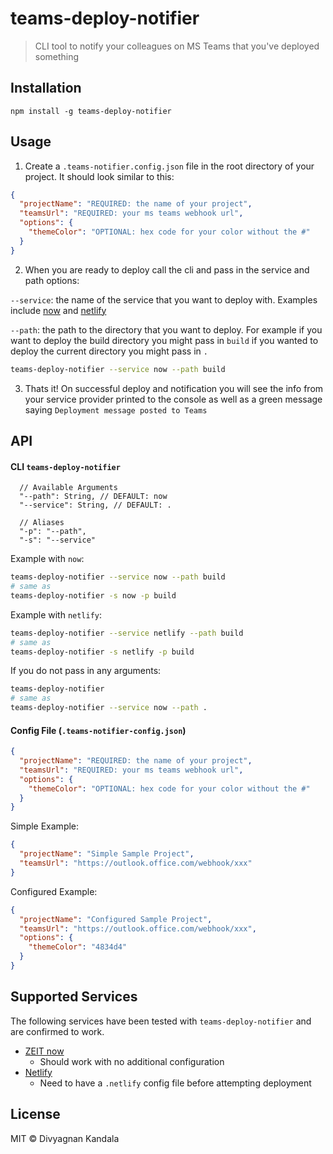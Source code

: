 # teams-deploy-notifier

> CLI tool to notify your colleagues on MS Teams that you've deployed something

## Installation

```
npm install -g teams-deploy-notifier
```

## Usage

1. Create a `.teams-notifier.config.json` file in the root directory of your project. It should look similar to this:

```json
{
  "projectName": "REQUIRED: the name of your project",
  "teamsUrl": "REQUIRED: your ms teams webhook url",
  "options": {
    "themeColor": "OPTIONAL: hex code for your color without the #"
  }
}
```

2. When you are ready to deploy call the cli and pass in the service and path options:

`--service`: the name of the service that you want to deploy with. Examples include [now](https://zeit.co/now) and [netlify](https://www.netlify.com)

`--path`: the path to the directory that you want to deploy. For example if you want to deploy the build directory you might pass in `build` if you wanted to deploy the current directory you might pass in `.`

```bash
teams-deploy-notifier --service now --path build
```

3. Thats it! On successful deploy and notification you will see the info from your service provider printed to the console as well as a green message saying `Deployment message posted to Teams`

## API

#### CLI `teams-deploy-notifier`

```
  // Available Arguments
  "--path": String, // DEFAULT: now
  "--service": String, // DEFAULT: .

  // Aliases
  "-p": "--path",
  "-s": "--service"
```

Example with `now`:

```bash
teams-deploy-notifier --service now --path build
# same as
teams-deploy-notifier -s now -p build
```

Example with `netlify`:

```bash
teams-deploy-notifier --service netlify --path build
# same as
teams-deploy-notifier -s netlify -p build
```

If you do not pass in any arguments:

```bash
teams-deploy-notifier
# same as
teams-deploy-notifier --service now --path .
```

#### Config File (`.teams-notifier-config.json`)

```json
{
  "projectName": "REQUIRED: the name of your project",
  "teamsUrl": "REQUIRED: your ms teams webhook url",
  "options": {
    "themeColor": "OPTIONAL: hex code for your color without the #"
  }
}
```

Simple Example:

```json
{
  "projectName": "Simple Sample Project",
  "teamsUrl": "https://outlook.office.com/webhook/xxx"
}
```

Configured Example:

```json
{
  "projectName": "Configured Sample Project",
  "teamsUrl": "https://outlook.office.com/webhook/xxx",
  "options": {
    "themeColor": "4834d4"
  }
}
```

## Supported Services

The following services have been tested with `teams-deploy-notifier` and are confirmed to work.

* [ZEIT now](https://zeit.co/now)
  * Should work with no additional configuration
* [Netlify](https://www.netlify.com)
  * Need to have a `.netlify` config file before attempting deployment

## License

MIT © Divyagnan Kandala

